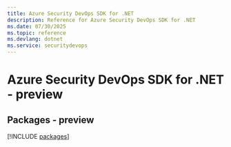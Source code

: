 ```yaml
---
title: Azure Security DevOps SDK for .NET
description: Reference for Azure Security DevOps SDK for .NET
ms.date: 07/30/2025
ms.topic: reference
ms.devlang: dotnet
ms.service: securitydevops
---
```

# Azure Security DevOps SDK for .NET - preview
## Packages - preview
[!INCLUDE [packages](security-devops-index.md)]